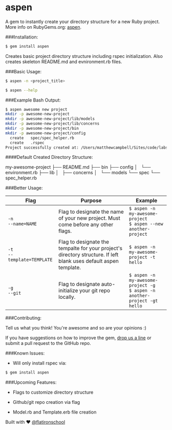 # aspen

A gem to instantly create your directory structure for a new Ruby project. More info on RubyGems.org: [aspen](http://rubygems.org/gems/aspen).

###Installation:

```bash
$ gem install aspen
```

Creates basic project directory structure including rspec initialization. Also creates
skeleton README.md and evnironment.rb files.

###Basic Usage:

```bash
$ aspen -n <project_title>
```

```bash
$ aspen --help
```

###Example Bash Output:

```bash
$ aspen awesome new project
mkdir -p awesome-new-project
mkdir -p awesome-new-project/lib/models
mkdir -p awesome-new-project/lib/concerns
mkdir -p awesome-new-project/bin
mkdir -p awesome-new-project/config
  create   spec/spec_helper.rb
  create   .rspec
Project successfully created at: /Users/matthewcampbell/Sites/code/labs/awesome-new-project
```
####Default Created Directory Structure:

my-awesome-project
├── README.md
├── bin
├── config
│   └── environment.rb
├── lib
│   ├── concerns
│   └── models
└── spec
    └── spec_helper.rb

###Better Usage:

<table>
<thead><tr>

<th>Flag</th>
<th>Purpose</th>
<th>Example</th>
</tr></thead>

<tbody>

<tr>
<td><code>-n<br />--name=NAME</code></td>
<td>Flag to designate the name of your new project. Must come before any other flags.</td>
<td><code>$ aspen -n my-awesome-project<br />$ aspen --new another-project</code></td>
</tr>

<tr>
<td><code>-t<br />--template=TEMPLATE</code></td>
<td>Flag to designate the tempalte for your project's directory structure. If left blank uses default aspen template.</td>
<td><code>$ aspen -n my-awesome-project -t hello</td>
</tr>

<tr>
<td><code>-g<br />--git</code></td>
<td>Flag to designate auto-initialize your git repo locally.</td>
<td><code>$ aspen -n my-awesome-project -g<br />$ aspen -n another-project -gt hello</code></td>
</tr>

</tbody>

</table>

###Contributing:

Tell us what you think! You're awesome and so are your opinions :)

If you have suggestions on how to improve the gem, [drop us a line](mailto:teamevalruby@gmail.com) or submit a pull request to the GitHub repo.

###Known Issues:

* Will only install rspec via:

```bash
$ gem install aspen
```

###Upcoming Features:

* Flags to customize directory structure

* Github/git repo creation via flag

* Model.rb and Template.erb file creation

Built with ♥ <a href="https://twitter.com/flatironschool">@flatironschool</a>
